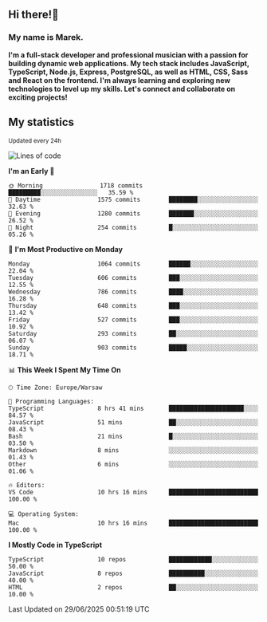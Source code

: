 ## Hi there!👋 ##
### My name is Marek. ###

**I'm a full-stack developer and professional musician with a passion for building dynamic web applications. My tech stack includes JavaScript, TypeScript, Node.js, Express, PostgreSQL, as well as HTML, CSS, Sass and React on the frontend. I'm always learning and exploring new technologies to level up my skills. Let's connect and collaborate on exciting projects!**

## My statistics ##
<sub>Updated every 24h</sub>
<!--START_SECTION:waka-->
![Lines of code](https://img.shields.io/badge/From%20Hello%20World%20I%27ve%20Written-557.2%20thousand%20lines%20of%20code-blue)

**I'm an Early 🐤** 

```text
🌞 Morning                1718 commits        █████████░░░░░░░░░░░░░░░░   35.59 % 
🌆 Daytime                1575 commits        ████████░░░░░░░░░░░░░░░░░   32.63 % 
🌃 Evening                1280 commits        ███████░░░░░░░░░░░░░░░░░░   26.52 % 
🌙 Night                  254 commits         █░░░░░░░░░░░░░░░░░░░░░░░░   05.26 % 
```
📅 **I'm Most Productive on Monday** 

```text
Monday                   1064 commits        ██████░░░░░░░░░░░░░░░░░░░   22.04 % 
Tuesday                  606 commits         ███░░░░░░░░░░░░░░░░░░░░░░   12.55 % 
Wednesday                786 commits         ████░░░░░░░░░░░░░░░░░░░░░   16.28 % 
Thursday                 648 commits         ███░░░░░░░░░░░░░░░░░░░░░░   13.42 % 
Friday                   527 commits         ███░░░░░░░░░░░░░░░░░░░░░░   10.92 % 
Saturday                 293 commits         ██░░░░░░░░░░░░░░░░░░░░░░░   06.07 % 
Sunday                   903 commits         █████░░░░░░░░░░░░░░░░░░░░   18.71 % 
```


📊 **This Week I Spent My Time On** 

```text
🕑︎ Time Zone: Europe/Warsaw

💬 Programming Languages: 
TypeScript               8 hrs 41 mins       █████████████████████░░░░   84.57 % 
JavaScript               51 mins             ██░░░░░░░░░░░░░░░░░░░░░░░   08.43 % 
Bash                     21 mins             █░░░░░░░░░░░░░░░░░░░░░░░░   03.50 % 
Markdown                 8 mins              ░░░░░░░░░░░░░░░░░░░░░░░░░   01.43 % 
Other                    6 mins              ░░░░░░░░░░░░░░░░░░░░░░░░░   01.06 % 

🔥 Editors: 
VS Code                  10 hrs 16 mins      █████████████████████████   100.00 % 

💻 Operating System: 
Mac                      10 hrs 16 mins      █████████████████████████   100.00 % 
```

**I Mostly Code in TypeScript** 

```text
TypeScript               10 repos            ████████████░░░░░░░░░░░░░   50.00 % 
JavaScript               8 repos             ██████████░░░░░░░░░░░░░░░   40.00 % 
HTML                     2 repos             ██░░░░░░░░░░░░░░░░░░░░░░░   10.00 % 
```




 Last Updated on 29/06/2025 00:51:19 UTC
<!--END_SECTION:waka-->

<!--
**MarekSax/MarekSax** is a ✨ _special_ ✨ repository because its `README.md` (this file) appears on your GitHub profile.

Here are some ideas to get you started:

- 🔭 I’m currently working on ...
- 🌱 I’m currently learning ...
- 👯 I’m looking to collaborate on ...
- 🤔 I’m looking for help with ...
- 💬 Ask me about ...
- 📫 How to reach me: ...
- 😄 Pronouns: ...
- ⚡ Fun fact: ...
-->
